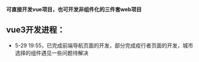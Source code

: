 **可直接开发vue项目，也可开发非组件化的三件套web项目**
## vue3开发进程：
- 5-29 19:55，已完成前端导航页面的开发，部分完成疫行者页面的开发，城市选择的组件遇见一些问题待解决

